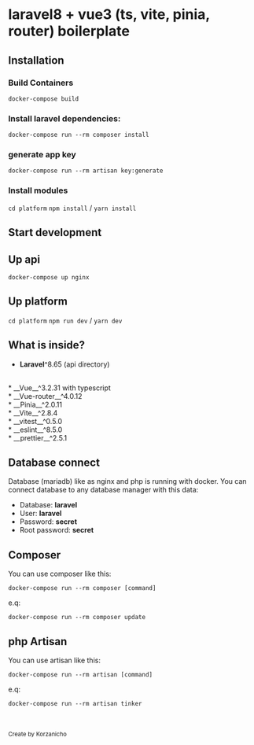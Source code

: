 # laravel8 + vue3 (ts, vite, pinia, router) boilerplate # 

## Installation ##

### Build Containers ###

`docker-compose build`

### Install laravel dependencies: ###

`docker-compose run --rm composer install`

### generate app key ###
`docker-compose run --rm artisan key:generate`

### Install modules ###

`cd platform`
`npm install` / `yarn install`

## Start development ##

## Up api ##

`docker-compose up nginx`

## Up platform ##

`cd platform`
`npm run dev` / `yarn dev`



## What is inside? ##

* __Laravel__^8.65 (api directory)  <br>
<br>
* __Vue__^3.2.31 with typescript <br>
* __Vue-router__^4.0.12 <br>
* __Pinia__^2.0.11 <br>
* __Vite__^2.8.4 <br>
* __vitest__^0.5.0 <br>
* __eslint__^8.5.0 <br>
* __prettier__^2.5.1 <br>

## Database connect ##

Database (mariadb) like as nginx and php is running with docker. You can connect database to any database manager with this data:

* Database: __laravel__
* User: __laravel__
* Password: __secret__
* Root password: __secret__

## Composer ##

You can use composer like this:

`docker-compose run --rm composer [command]`

e.q:

`docker-compose run --rm composer update`

## php Artisan ##

You can use artisan like this:

`docker-compose run --rm artisan [command]`

e.q:

`docker-compose run --rm artisan tinker`

<br><br>
<small> Create by Korzanicho </small>